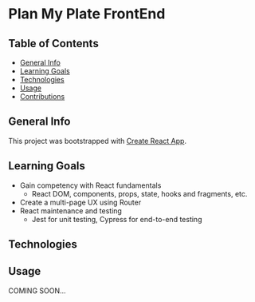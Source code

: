 # Plan My Plate FrontEnd

## Table of Contents
* [General Info](#general-info)
* [Learning Goals](#learning-goals)
* [Technologies](#technologies)
* [Usage](#usage)
* [Contributions](#contributions)

## General Info
This project was bootstrapped with [Create React App](https://github.com/facebook/create-react-app).

## Learning Goals
- Gain competency with React fundamentals
  - React DOM, components, props, state, hooks and fragments, etc.
- Create a multi-page UX using Router
- React maintenance and testing
  - Jest for unit testing, Cypress for end-to-end testing

## Technologies

## Usage




COMING SOON...
